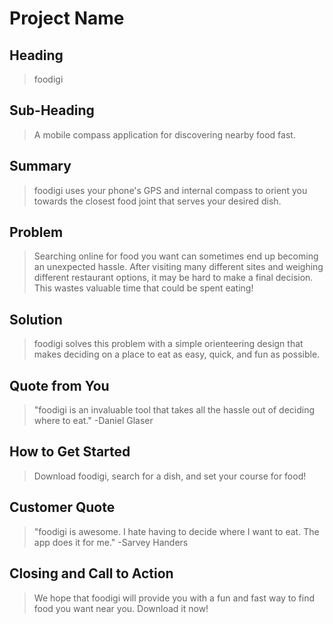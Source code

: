 # Project Name #

<!-- 
> This material was originally posted [here](http://www.quora.com/What-is-Amazons-approach-to-product-development-and-product-management). It is reproduced here for posterities sake.

There is an approach called "working backwards" that is widely used at Amazon. They work backwards from the customer, rather than starting with an idea for a product and trying to bolt customers onto it. While working backwards can be applied to any specific product decision, using this approach is especially important when developing new products or features.

For new initiatives a product manager typically starts by writing an internal press release announcing the finished product. The target audience for the press release is the new/updated product's customers, which can be retail customers or internal users of a tool or technology. Internal press releases are centered around the customer problem, how current solutions (internal or external) fail, and how the new product will blow away existing solutions.

If the benefits listed don't sound very interesting or exciting to customers, then perhaps they're not (and shouldn't be built). Instead, the product manager should keep iterating on the press release until they've come up with benefits that actually sound like benefits. Iterating on a press release is a lot less expensive than iterating on the product itself (and quicker!).

If the press release is more than a page and a half, it is probably too long. Keep it simple. 3-4 sentences for most paragraphs. Cut out the fat. Don't make it into a spec. You can accompany the press release with a FAQ that answers all of the other business or execution questions so the press release can stay focused on what the customer gets. My rule of thumb is that if the press release is hard to write, then the product is probably going to suck. Keep working at it until the outline for each paragraph flows. 

Oh, and I also like to write press-releases in what I call "Oprah-speak" for mainstream consumer products. Imagine you're sitting on Oprah's couch and have just explained the product to her, and then you listen as she explains it to her audience. That's "Oprah-speak", not "Geek-speak".

Once the project moves into development, the press release can be used as a touchstone; a guiding light. The product team can ask themselves, "Are we building what is in the press release?" If they find they're spending time building things that aren't in the press release (overbuilding), they need to ask themselves why. This keeps product development focused on achieving the customer benefits and not building extraneous stuff that takes longer to build, takes resources to maintain, and doesn't provide real customer benefit (at least not enough to warrant inclusion in the press release).
 -->
 
## Heading ##
  > foodigi

## Sub-Heading ##
  > A mobile compass application for discovering nearby food fast. 

## Summary ##
  > foodigi uses your phone's GPS and internal compass to orient you towards the closest food joint that serves your desired dish.

## Problem ##
  > Searching online for food you want can sometimes end up becoming an unexpected hassle. After visiting many different sites and weighing different restaurant options, it may be hard to make a final decision. This wastes valuable time that could be spent eating!

## Solution ##
  > foodigi solves this problem with a simple orienteering design that makes deciding on a place to eat as easy, quick, and fun as possible.

## Quote from You ##
  > "foodigi is an invaluable tool that takes all the hassle out of deciding where to eat." -Daniel Glaser

## How to Get Started ##
  > Download foodigi, search for a dish, and set your course for food!

## Customer Quote ##
  > "foodigi is awesome. I hate having to decide where I want to eat. The app does it for me." -Sarvey Handers

## Closing and Call to Action ##
  > We hope that foodigi will provide you with a fun and fast way to find food you want near you. Download it now!
